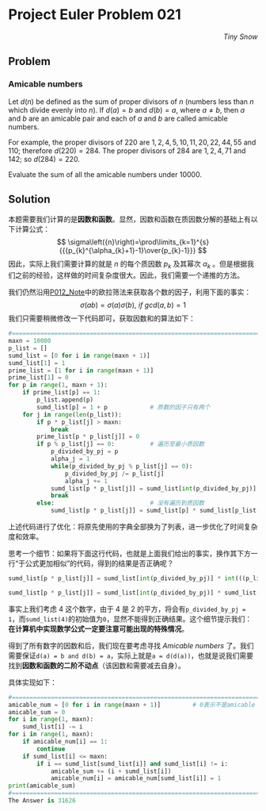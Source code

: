 # Project Euler	Problem 021

<p align="right"><i>Tiny Snow</i></p>



## Problem

### Amicable numbers

Let $d(n)$ be defined as the sum of proper divisors of $n$ (numbers less than $n$ which divide evenly into $n$).
If $d(a) = b$ and $d(b) = a$, where $a ≠ b$, then $a$ and $b$ are an amicable pair and each of $a$ and $b$ are called amicable numbers.

For example, the proper divisors of $220$ are $1, 2, 4, 5, 10, 11, 20, 22, 44, 55$ and $110$; therefore $d(220) = 284$. The proper divisors of $284$ are $1, 2, 4, 71$ and $142$; so $d(284) = 220$.

Evaluate the sum of all the amicable numbers under $10000$.



## Solution

本题需要我们计算的是**因数和函数**。显然，因数和函数在质因数分解的基础上有以下计算公式：
$$
\sigma\left({n}\right)=\prod\limits_{k=1}^{s}{{{p_{k}^{\alpha_{k}+1}-1}\over{p_{k}-1}}}
$$
因此，实际上我们需要计算的就是 $n$ 的每个质因数 $p_k$ 及其幂次 $\alpha_k$ 。但是根据我们之前的经验，这样做的时间复杂度很大。因此，我们需要一个递推的方法。

我们仍然沿用[P012_Note](../P012/P012_Note.md)中的欧拉筛法来获取各个数的因子，利用下面的事实：
$$
\sigma(ab) = \sigma(a)\sigma(b),\ if\ gcd(a,b)=1 
$$
我们只需要稍微修改一下代码即可，获取因数和的算法如下：

```python
#==================================================================================================================================Solution
maxn = 10000
p_list = []
sumd_list = [0 for i in range(maxn + 1)]
sumd_list[1] = 1
prime_list = [1 for i in range(maxn + 1)]
prime_list[1] = 0
for p in range(1, maxn + 1):
    if prime_list[p] == 1:
        p_list.append(p)
        sumd_list[p] = 1 + p            # 质数的因子只有两个
    for j in range(len(p_list)):
        if p * p_list[j] > maxn:
            break
        prime_list[p * p_list[j]] = 0
        if p % p_list[j] == 0:          # 遍历至最小质因数
            p_divided_by_pj = p
            alpha_j = 1
            while(p_divided_by_pj % p_list[j] == 0):
                p_divided_by_pj /= p_list[j]
                alpha_j += 1
            sumd_list[p * p_list[j]] = sumd_list[int(p_divided_by_pj)] * int(((p_list[j] ** (alpha_j + 1) - 1) // (p_list[j] - 1)))
            break 
        else:                           # 没有遍历到质因数
            sumd_list[p * p_list[j]] = sumd_list[p] * sumd_list[p_list[j]]
```

上述代码进行了优化：将原先使用的字典全部换为了列表，进一步优化了时间复杂度和效率。



思考一个细节：如果将下面这行代码，也就是上面我们给出的事实，换作其下方一行“于公式更加相似”的代码，得到的结果是否正确呢？

```python
sumd_list[p * p_list[j]] = sumd_list[int(p_divided_by_pj)] * int(((p_list[j] ** (alpha_j + 1) - 1) // (p_list[j] - 1)))
```

```python
sumd_list[p * p_list[j]] = sumd_list[int(p_divided_by_pj)] * sumd_list[int(p * p_list[j] // p_divided_by_pj)]
```

事实上我们考虑 $4$ 这个数字，由于 $4$ 是 $2$ 的平方，将会有`p_divided_by_pj = 1`，而`sumd_list(4)`的初始值为`0`，显然不能得到正确结果。这个细节提示我们：**在计算机中实现数学公式一定要注意可能出现的特殊情况**。



得到了所有数字的因数和后，我们现在要考虑寻找 *Amicable numbers* 了。我们需要保证`d(a) = b and d(b) = a`，实际上就是`a = d(d(a))`，也就是说我们需要找到**因数和函数的二阶不动点**（该因数和需要减去自身）。

具体实现如下：

```python
#==================================================================================================================================Solution
amicable_num = [0 for i in range(maxn + 1)]         # 0表示不是amicable number，1代表是amicable number
amicable_sum = 0
for i in range(1, maxn):
    sumd_list[i] -= i
for i in range(1, maxn):
    if amicable_num[i] == 1:
        continue
    if sumd_list[i] <= maxn:
        if i == sumd_list[sumd_list[i]] and sumd_list[i] != i:
            amicable_sum += (i + sumd_list[i])
            amicable_num[i] = amicable_num[sumd_list[i]] = 1
print(amicable_sum)
#==================================================================================================================================Answer
The Answer is 31626
```

